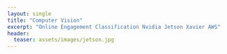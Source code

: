 ```yaml
---
layout: single
title: "Computer Vision"
excerpt: "Online Engagement Classification Nvidia Jetson Xavier AWS"
header:
  teaser: assets/images/jetson.jpg
---
```

